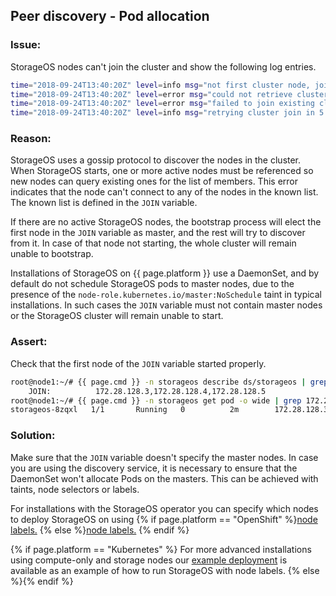 ## Peer discovery - Pod allocation

### Issue:
StorageOS nodes can't join the cluster and show the following log entries.

```bash
time="2018-09-24T13:40:20Z" level=info msg="not first cluster node, joining first node" action=create address=172.28.128.5 category=etcd host=node3 module=cp target=172.28.128.6
time="2018-09-24T13:40:20Z" level=error msg="could not retrieve cluster config from api" status_code=503
time="2018-09-24T13:40:20Z" level=error msg="failed to join existing cluster" action=create category=etcd endpoint="172.28.128.3,172.28.128.4,172.28.128.5,172.28.128.6" error="503 Service Unavailable" module=cp
time="2018-09-24T13:40:20Z" level=info msg="retrying cluster join in 5 seconds..." action=create category=etcd module=cp
```

### Reason:
StorageOS uses a gossip protocol to discover the nodes in the cluster. When
StorageOS starts, one or more active nodes must be referenced so new nodes can
query existing ones for the list of members. This error indicates that the node
can't connect to any of the nodes in the known list. The known list is defined
in the `JOIN` variable.

If there are no active StorageOS nodes, the bootstrap process will elect the
first node in the `JOIN` variable as master, and the rest will try to
discover from it. In case of that node not starting, the whole cluster will
remain unable to bootstrap.

Installations of StorageOS on {{ page.platform }} use a DaemonSet, and by
default do not schedule StorageOS pods to master nodes, due to the presence of
the `node-role.kubernetes.io/master:NoSchedule` taint in typical installations.
In such cases the `JOIN` variable must not contain master nodes or the
StorageOS cluster will remain unable to start.

### Assert:

Check that the first node of the `JOIN` variable started properly.

```bash
root@node1:~/# {{ page.cmd }} -n storageos describe ds/storageos | grep JOIN
    JOIN:          172.28.128.3,172.28.128.4,172.28.128.5
root@node1:~/# {{ page.cmd }} -n storageos get pod -o wide | grep 172.28.128.3
storageos-8zqxl   1/1       Running   0          2m        172.28.128.3   node1
```

### Solution:

Make sure that the `JOIN` variable doesn't specify the master nodes. In case
you are using the discovery service, it is necessary to ensure that the
DaemonSet won't allocate Pods on the masters. This can be achieved with taints,
node selectors or labels.

For installations with the StorageOS operator you can specify which nodes to
deploy StorageOS on using {% if page.platform == "OpenShift" %}[node
labels.](https://github.com/storageos/deploy/tree/master/openshift/deploy-storageos/cluster-operator#select-nodes-where-storageos-will-deploy)
{% else %}[node
labels.](https://github.com/storageos/deploy/tree/master/k8s/deploy-storageos/cluster-operator#select-nodes-where-storageos-will-deploy)
{% endif %}

{% if page.platform == "Kubernetes" %} For more advanced installations using
compute-only and storage nodes our [example
deployment](https://github.com/storageos/deploy/tree/master/k8s/deploy-storageos/labeled-deployment)
is available as an example of how to run StorageOS with node labels. {% else
%}{% endif %}
